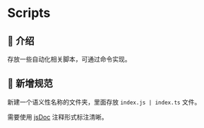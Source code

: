 # Scripts

## 🍭 介绍

存放一些自动化相关脚本，可通过命令实现。

## 🚧 新增规范

新建一个语义性名称的文件夹，里面存放 `index.js | index.ts` 文件。

需要使用 [jsDoc](https://jsdoc.app) 注释形式标注清晰。

